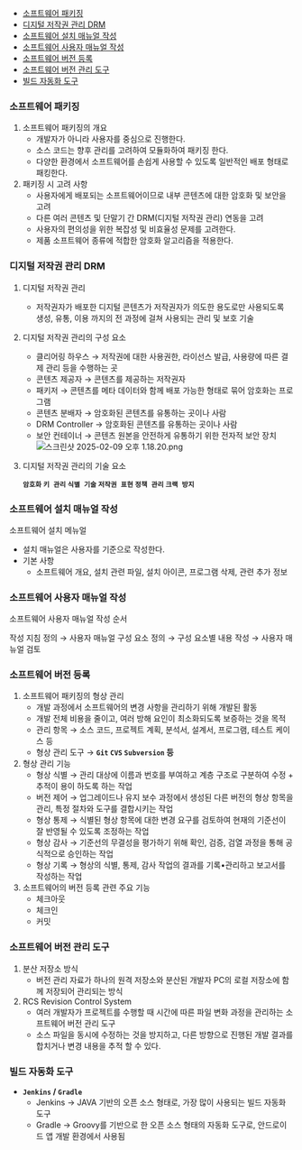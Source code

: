 - [소프트웨어 패키징](#소프트웨어-패키징)
- [디지털 저작권 관리 DRM](#디지털-저작권-관리-drm)
- [소프트웨어 설치 매뉴얼 작성](#소프트웨어-설치-매뉴얼-작성)
- [소프트웨어 사용자 매뉴얼 작성](#소프트웨어-사용자-매뉴얼-작성)
- [소프트웨어 버전 등록](#소프트웨어-버전-등록)
- [소프트웨어 버전 관리 도구](#소프트웨어-버전-관리-도구)
- [빌드 자동화 도구](#빌드-자동화-도구)

### 소프트웨어 패키징

1. 소프트웨어 패키징의 개요
   - 개발자가 아니라 사용자를 중심으로 진행한다.
   - 소스 코드는 향후 관리를 고려하여 모듈화하여 패키징 한다.
   - 다양한 환경에서 소프트웨어를 손쉽게 사용할 수 있도록 일반적인 배포 형태로 패킹한다.
2. 패키징 시 고려 사항
   - 사용자에게 배포되는 소프트웨어이므로 내부 콘텐츠에 대한 암호화 및 보안을 고려
   - 다른 여러 콘텐츠 및 단말기 간 DRM(디지털 저작권 관리) 연동을 고려
   - 사용자의 편의성을 위한 복잡성 및 비효율성 문제를 고려한다.
   - 제품 소프트웨어 종류에 적합한 암호화 알고리즘을 적용한다.

### 디지털 저작권 관리 DRM

1. 디지털 저작권 관리
   - 저작권자가 배포한 디지털 콘텐츠가 저작권자가 의도한 용도로만 사용되도록 생성, 유통, 이용 까지의 전 과정에 걸쳐 사용되는 관리 및 보호 기술
2. 디지털 저작권 관리의 구성 요소

   - 클리어링 하우스 → 저작권에 대한 사용권한, 라이선스 발급, 사용량에 따른 결제 관리 등을 수행하는 곳
   - 콘텐츠 제공자 → 콘텐츠를 제공하는 저작권자
   - 패키저 → 콘텐츠를 메타 데이터와 함께 배포 가능한 형태로 묶어 암호화는 프로그램
   - 콘텐츠 분배자 → 암호화된 콘텐츠를 유통하는 곳이나 사람
   - DRM Controller → 암호화된 콘텐츠를 유통하는 곳이나 사람
   - 보안 컨테이너 → 콘텐츠 원본을 안전하게 유통하기 위한 전자적 보안 장치
   ![스크린샷 2025-02-09 오후 1.18.20.png](https://github.com/user-attachments/assets/e2571d2c-c621-4c99-b3eb-a98774cc625b)
   

4. 디지털 저작권 관리의 기술 요소

   **`암호화` `키 관리` `식별 기술` `저작권 표현` `정책 관리` `크랙 방지`**

### 소프트웨어 설치 매뉴얼 작성

소프트웨어 설치 메뉴얼

- 설치 매뉴얼은 사용자를 기준으로 작성한다.
- 기본 사항
  - 소프트웨어 개요, 설치 관련 파일, 설치 아이콘, 프로그램 삭제, 관련 추가 정보

### 소프트웨어 사용자 매뉴얼 작성

소프트웨어 사용자 매뉴얼 작성 순서

작성 지침 정의 → 사용자 매뉴얼 구성 요소 정의 → 구성 요소별 내용 작성 → 사용자 매뉴얼 검토

### 소프트웨어 버전 등록

1. 소프트웨어 패키징의 형상 관리
   - 개발 과정에서 소프트웨어의 변경 사항을 관리하기 위해 개발된 활동
   - 개발 전체 비용을 줄이고, 여러 방해 요인이 최소화되도록 보증하는 것을 목적
   - 관리 항목 → 소스 코드, 프로젝트 계획, 분석서, 설계서, 프로그램, 테스트 케이스 등
   - 형상 관리 도구 → **`Git` `CVS` `Subversion` 등**
2. 형상 관리 기능
   - 형상 식별 → 관리 대상에 이름과 번호를 부여하고 계층 구조로 구분하여 수정 + 추적이 용이 하도록 하는 작업
   - 버전 제어 → 업그레이드나 유지 보수 과정에서 생성된 다른 버전의 형상 항목을 관리, 특정 절차와 도구를 결합시키는 작업
   - 형상 통제 → 식별된 형상 항목에 대한 변경 요구를 검토하여 현재의 기준선이 잘 반영될 수 있도록 조정하는 작업
   - 형상 감사 → 기준선의 무결성을 평가하기 위해 확인, 검증, 검열 과정을 통해 공식적으로 승인하는 작업
   - 형상 기록 → 형상의 식별, 통제, 감사 작업의 결과를 기록•관리하고 보고서를 작성하는 작업
3. 소프트웨어의 버전 등록 관련 주요 기능
   - 체크아웃
   - 체크인
   - 커밋

### 소프트웨어 버전 관리 도구

1. 분산 저장소 방식
   - 버전 관리 자료가 하나의 원격 저장소와 분산된 개발자 PC의 로컬 저장소에 함께 저장되어 관리되는 방식
2. RCS Revision Control System
   - 여러 개발자가 프로젝트를 수행할 때 시간에 따른 파일 변화 과정을 관리하는 소프트웨어 버전 관리 도구
   - 소스 파일을 동시에 수정하는 것을 방지하고, 다른 방향으로 진행된 개발 결과를 합치거나 변경 내용을 추적 할 수 있다.

### 빌드 자동화 도구

- **`Jenkins` / `Gradle`**
  - Jenkins → JAVA 기반의 오픈 소스 형태로, 가장 많이 사용되는 빌드 자동화 도구
  - Gradle → Groovy를 기반으로 한 오픈 소스 형태의 자동화 도구로, 안드로이드 앱 개발 환경에서 사용됨
